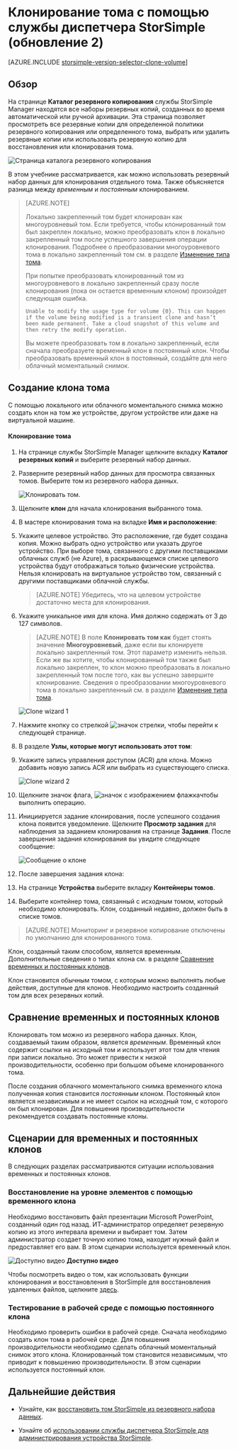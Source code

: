 <properties
   pageTitle="Клонирование тома StorSimple | Microsoft Azure"
   description="В разделе рассматриваются разные типы клонов, ситуации их использования и клонирование отдельного тома с помощью резервного набора данных."
   services="storsimple"
   documentationCenter="NA"
   authors="alkohli"
   manager="carolz"
   editor="" />
<tags 
   ms.service="storsimple"
   ms.devlang="NA"
   ms.topic="article"
   ms.tgt_pltfrm="NA"
   ms.workload="TBD"
   ms.date="12/14/2015"
   ms.author="alkohli" />

# Клонирование тома с помощью службы диспетчера StorSimple (обновление 2)

[AZURE.INCLUDE [storsimple-version-selector-clone-volume](../../includes/storsimple-version-selector-clone-volume.md)]

## Обзор

На странице **Каталог резервного копирования** службы StorSimple Manager находятся все наборы резервных копий, созданных во время автоматической или ручной архивации. Эта страница позволяет просмотреть все резервные копии для определенной политики резервного копирования или определенного тома, выбрать или удалить резервные копии или использовать резервную копию для восстановления или клонирования тома.

![Страница каталога резервного копирования](./media/storsimple-clone-volume-u2/backupCatalog.png)

В этом учебнике рассматривается, как можно использовать резервный набор данных для клонирования отдельного тома. Также объясняется разница между *временным* и *постоянным* клонированием.

>[AZURE.NOTE] 
>
>Локально закрепленный том будет клонирован как многоуровневый том. Если требуется, чтобы клонированный том был закреплен локально, можно преобразовать клон в локально закрепленный том после успешного завершения операции клонирования. Подробнее о преобразовании многоуровневого тома в локально закрепленный том см. в разделе [Изменение типа тома](storsimple-manage-volumes-u2.md#change-the-volume-type).
>
>При попытке преобразовать клонированный том из многоуровневого в локально закрепленный сразу после клонирования (пока он остается временным клоном) произойдет следующая ошибка.
>
>`Unable to modify the usage type for volume {0}. This can happen if the volume being modified is a transient clone and hasn’t been made permanent. Take a cloud snapshot of this volume and then retry the modify operation.`
>
>Вы можете преобразовать том в локально закрепленный, если сначала преобразуете временный клон в постоянный клон. Чтобы преобразовать временный клон в постоянный, создайте для него облачный моментальный снимок.

## Создание клона тома

С помощью локального или облачного моментального снимка можно создать клон на том же устройстве, другом устройстве или даже на виртуальной машине.

#### Клонирование тома

1. На странице службы StorSimple Manager щелкните вкладку **Каталог резервных копий** и выберите резервный набор данных.

2. Разверните резервный набор данных для просмотра связанных томов. Выберите том из резервного набора данных.

     ![Клонировать том.](./media/storsimple-clone-volume-u2/CloneVol.png)

3. Щелкните **клон** для начала клонирования выбранного тома.

4. В мастере клонирования тома на вкладке **Имя и расположение**:

  1. Укажите целевое устройство. Это расположение, где будет создана копия. Можно выбрать одно устройство или указать другое устройство. При выборе тома, связанного с другими поставщиками облачных служб (не Azure), в раскрывающемся списке целевого устройства будут отображаться только физические устройства. Нельзя клонировать на виртуальное устройство том, связанный с другими поставщиками облачной службы.

        >[AZURE.NOTE] Убедитесь, что на целевом устройстве достаточно места для клонирования.

  2. Укажите уникальное имя для клона. Имя должно содержать от 3 до 127 символов.
    
        >[AZURE.NOTE] В поле **Клонировать том как** будет стоять значение **Многоуровневый**, даже если вы клонируете локально закрепленный том. Этот параметр изменить нельзя. Если же вы хотите, чтобы клонированный том также был локально закреплен, то клон можно преобразовать в локально закрепленный том после того, как вы успешно завершите клонирование. Сведения о преобразовании многоуровневого тома в локально закрепленный см. в разделе [Изменение типа тома](storsimple-manage-volumes-u2.md#change-the-volume-type).

        ![Clone wizard 1](./media/storsimple-clone-volume-u2/clone1.png) 

  3. Нажмите кнопку со стрелкой ![значок стрелки](./media/storsimple-clone-volume-u2/HCS_ArrowIcon.png), чтобы перейти к следующей странице.

5. В разделе **Узлы, которые могут использовать этот том**:

  1. Укажите запись управления доступом (ACR) для клона. Можно добавить новую запись ACR или выбрать из существующего списка.

        ![Clone wizard 2](./media/storsimple-clone-volume-u2/clone2.png) 

  2. Щелкните значок флага, ![значок с изображением флажка](./media/storsimple-clone-volume-u2/HCS_CheckIcon.png)чтобы выполнить операцию.

6. Инициируется задание клонирования, после успешного создания клона появится уведомление. Щелкните **Просмотр задания** для наблюдения за заданием клонирования на странице **Задания**. После завершения задания клонирования вы увидите следующее сообщение:

    ![Сообщение о клоне](./media/storsimple-clone-volume-u2/CloneMsg.png)

7. После завершения задания клона:

  1. На странице **Устройства** выберите вкладку **Контейнеры томов**.
  2. Выберите контейнер тома, связанный с исходным томом, который необходимо клонировать. Клон, созданный недавно, должен быть в списке томов.

>[AZURE.NOTE] Мониторинг и резервное копирование отключены по умолчанию для клонированного тома.

Клон, созданный таким способом, является временным. Дополнительные сведения о типах клона см. в разделе [Сравнение временных и постоянных клонов](#transient-vs.-permanent-clones).

Клон становится обычным томом, с которым можно выполнять любые действия, доступные для клонов. Необходимо настроить созданный том для всех резервных копий.

## Сравнение временных и постоянных клонов

Клонировать том можно из резервного набора данных. Клон, создаваемый таким образом, является *временным*. Временный клон содержит ссылки на исходный том и использует этот том для чтения при записи локально. Это может привести к низкой производительности, особенно при большом объеме клонированного тома.

После создания облачного моментального снимка временного клона полученная копия становится *постоянным* клоном. Постоянный клон является независимым и не имеет ссылок на исходный том, с которого он был клонирован. Для повышения производительности рекомендуется создавать постоянные клоны.

## Сценарии для временных и постоянных клонов

В следующих разделах рассматриваются ситуации использования временных и постоянных клонов.

### Восстановление на уровне элементов с помощью временного клона

Необходимо восстановить файл презентации Microsoft PowerPoint, созданный один год назад. ИТ-администратор определяет резервную копию из этого интервала времени и выбирает том. Затем администратор создает точную копию тома, находит нужный файл и предоставляет его вам. В этом сценарии используется временный клон.
 
![Доступно видео](./media/storsimple-clone-volume-u2/Video_icon.png) **Доступно видео**

Чтобы посмотреть видео о том, как использовать функции клонирования и восстановления в StorSimple для восстановления удаленных файлов, щелкните [здесь](https://azure.microsoft.com/documentation/videos/storsimple-recover-deleted-files-with-storsimple/).

### Тестирование в рабочей среде с помощью постоянного клона

Необходимо проверить ошибки в рабочей среде. Сначала необходимо создать клон тома в рабочей среде. Для повышения производительности необходимо сделать облачный моментальный снимок этого клона. Клонированный том становится независимым, что приводит к повышению производительности. В этом сценарии используется постоянный клон.

## Дальнейшие действия
- Узнайте, как [восстановить том StorSimple из резервного набора данных](storsimple-restore-from-backup-set-u2.md).

- Узнайте об [использовании службы диспетчера StorSimple для администрирования устройства StorSimple](storsimple-manager-service-administration.md).

 

<!---HONumber=AcomDC_0128_2016-->